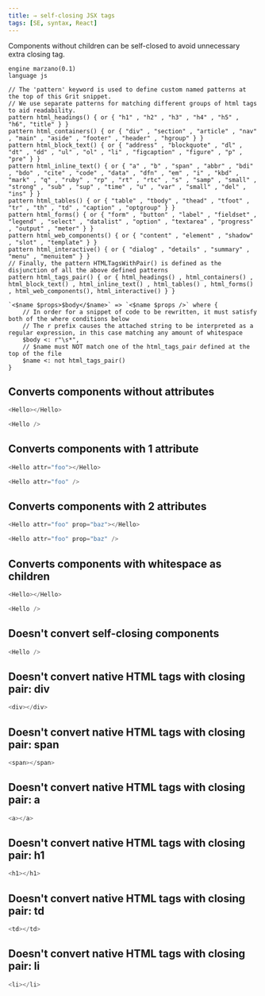 ```yaml
---
title: ⇒ self-closing JSX tags
tags: [SE, syntax, React]
---
```


Components without children can be self-closed to avoid unnecessary extra closing tag.


```grit
engine marzano(0.1)
language js

// The 'pattern' keyword is used to define custom named patterns at the top of this Grit snippet.
// We use separate patterns for matching different groups of html tags to aid readability.
pattern html_headings() { or { "h1" , "h2" , "h3" , "h4" , "h5" , "h6", "title" } }
pattern html_containers() { or { "div" , "section" , "article" , "nav" , "main" , "aside" , "footer" , "header" , "hgroup" } }
pattern html_block_text() { or { "address" , "blockquote" , "dl" , "dt" , "dd" , "ul" , "ol" , "li" , "figcaption" , "figure" , "p" , "pre" } }
pattern html_inline_text() { or { "a" , "b" , "span" , "abbr" , "bdi" , "bdo" , "cite" , "code" , "data" , "dfn" , "em" , "i" , "kbd" , "mark" , "q" , "ruby" , "rp" , "rt" , "rtc" , "s" , "samp" , "small" , "strong" , "sub" , "sup" , "time" , "u" , "var" , "small" , "del" , "ins" } }
pattern html_tables() { or { "table" , "tbody" , "thead" , "tfoot" , "tr" , "th" , "td" , "caption" , "optgroup" } }
pattern html_forms() { or { "form" , "button" , "label" , "fieldset" , "legend" , "select" , "datalist" , "option" , "textarea" , "progress" , "output" , "meter" } }
pattern html_web_components() { or { "content" , "element" , "shadow" , "slot" , "template" } }
pattern html_interactive() { or { "dialog" , "details" , "summary" , "menu" , "menuitem" } }
// Finally, the pattern HTMLTagsWithPair() is defined as the disjunction of all the above defined patterns
pattern html_tags_pair() { or { html_headings() , html_containers() , html_block_text() , html_inline_text() , html_tables() , html_forms() , html_web_components(), html_interactive() } }

`<$name $props>$body</$name>` => `<$name $props />` where {
    // In order for a snippet of code to be rewritten, it must satisfy both of the where conditions below
    // The r prefix causes the attached string to be interpreted as a regular expression, in this case matching any amount of whitespace
    $body <: r"\s*",
    // $name must NOT match one of the html_tags_pair defined at the top of the file
    $name <: not html_tags_pair()
}
```

## Converts components without attributes

```javascript
<Hello></Hello>
```

```typescript
<Hello />
```

## Converts components with 1 attribute

```javascript
<Hello attr="foo"></Hello>
```

```typescript
<Hello attr="foo" />
```

## Converts components with 2 attributes

```javascript
<Hello attr="foo" prop="baz"></Hello>
```

```typescript
<Hello attr="foo" prop="baz" />
```

## Converts components with whitespace as children

```javascript
<Hello></Hello>
```

```typescript
<Hello />
```

## Doesn't convert self-closing components

```javascript
<Hello />
```

## Doesn't convert native HTML tags with closing pair: div

```javascript
<div></div>
```

## Doesn't convert native HTML tags with closing pair: span

```javascript
<span></span>
```

## Doesn't convert native HTML tags with closing pair: a

```javascript
<a></a>
```

## Doesn't convert native HTML tags with closing pair: h1

```javascript
<h1></h1>
```

## Doesn't convert native HTML tags with closing pair: td

```javascript
<td></td>
```

## Doesn't convert native HTML tags with closing pair: li

```javascript
<li></li>
```
